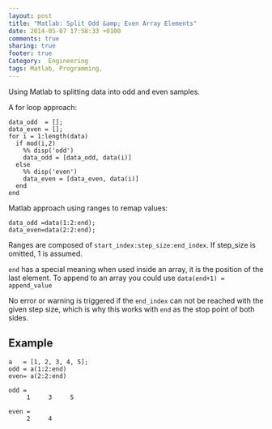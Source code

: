 ```yaml
---
layout: post
title: "Matlab: Split Odd &amp; Even Array Elements"
date: 2014-05-07 17:58:33 +0100
comments: true
sharing: true
footer: true
Category:  Engineering
tags: Matlab, Programming,
---
```

Using Matlab to splitting data into odd and even samples.

A for loop approach:

    data_odd  = [];
    data_even = [];
    for i = 1:length(data)
      if mod(i,2)
        %% disp('odd')
        data_odd = [data_odd, data(i)]
      else
        %% disp('even')
        data_even = [data_even, data(i)]
      end
    end

Matlab approach using ranges to remap values:

    data_odd =data(1:2:end);
    data_even=data(2:2:end);

Ranges are composed of `start_index:step_size:end_index`. If step_size is omitted, 1 is assumed.

`end` has a special meaning when used inside an array, it is the position of the last element.
To append to an array you could use `data(end+1) = append_value`

No error or warning is triggered if the `end_index` can not be reached with the given step size, which is why this works with `end` as the stop point of both sides.

Example
--

    a   = [1, 2, 3, 4, 5];
    odd = a(1:2:end)
    even= a(2:2:end)

    odd =
         1     3     5

    even =
         2     4
